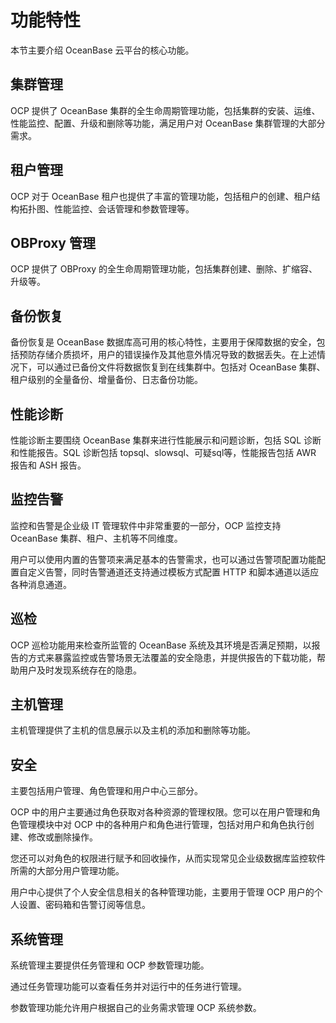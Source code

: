 # 功能特性

本节主要介绍 OceanBase 云平台的核心功能。

## 集群管理

OCP 提供了 OceanBase 集群的全生命周期管理功能，包括集群的安装、运维、性能监控、配置、升级和删除等功能，满足用户对 OceanBase 集群管理的大部分需求。

## 租户管理

OCP 对于 OceanBase 租户也提供了丰富的管理功能，包括租户的创建、租户结构拓扑图、性能监控、会话管理和参数管理等。

## OBProxy 管理

OCP 提供了 OBProxy 的全生命周期管理功能，包括集群创建、删除、扩缩容、升级等。

## 备份恢复

备份恢复是 OceanBase 数据库高可用的核心特性，主要用于保障数据的安全，包括预防存储介质损坏，用户的错误操作及其他意外情况导致的数据丢失。在上述情况下，可以通过已备份文件将数据恢复到在线集群中。包括对 OceanBase 集群、租户级别的全量备份、增量备份、日志备份功能。

## 性能诊断

性能诊断主要围绕 OceanBase 集群来进行性能展示和问题诊断，包括 SQL 诊断和性能报告。SQL 诊断包括 topsql、slowsql、可疑sql等，性能报告包括 AWR 报告和 ASH 报告。

## 监控告警

监控和告警是企业级 IT 管理软件中非常重要的一部分，OCP 监控支持 OceanBase 集群、租户、主机等不同维度。

用户可以使用内置的告警项来满足基本的告警需求，也可以通过告警项配置功能配置自定义告警，同时告警通道还支持通过模板方式配置 HTTP 和脚本通道以适应各种消息通道。

## 巡检

OCP 巡检功能用来检查所监管的 OceanBase 系统及其环境是否满足预期，以报告的方式来暴露监控或告警场景无法覆盖的安全隐患，并提供报告的下载功能，帮助用户及时发现系统存在的隐患。

## 主机管理

主机管理提供了主机的信息展示以及主机的添加和删除等功能。

## 安全

主要包括用户管理、角色管理和用户中心三部分。

OCP 中的用户主要通过角色获取对各种资源的管理权限。您可以在用户管理和角色管理模块中对 OCP 中的各种用户和角色进行管理，包括对用户和角色执行创建、修改或删除操作。

您还可以对角色的权限进行赋予和回收操作，从而实现常见企业级数据库监控软件所需的大部分用户管理功能。

用户中心提供了个人安全信息相关的各种管理功能，主要用于管理 OCP 用户的个人设置、密码箱和告警订阅等信息。

## 系统管理

系统管理主要提供任务管理和 OCP 参数管理功能。

通过任务管理功能可以查看任务并对运行中的任务进行管理。

参数管理功能允许用户根据自己的业务需求管理 OCP 系统参数。
